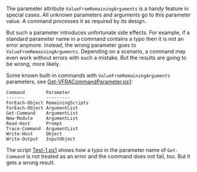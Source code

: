 
The parameter attribute `ValueFromRemainingArguments` is a handy feature in
special cases. All unknown parameters and arguments go to this parameter
value. A command processes it as required by its design.

But such a parameter introduces unfortunate side effects. For example, if a
standard parameter name in a command contains a typo then it is not an error
anymore. Instead, the wrong parameter goes to `ValueFromRemainingArguments`.
Depending on a scenario, a command may even work without errors with such a
mistake. But the results are going to be wrong, more likely.

Some known built-in commands with `ValueFromRemainingArguments` parameters,
see [Get-VFRACommandParameter.ps1](Get-VFRACommandParameter.ps1):

    Command        Parameter
    -------        ---------
    ForEach-Object RemainingScripts
    ForEach-Object ArgumentList
    Get-Command    ArgumentList
    New-Module     ArgumentList
    Read-Host      Prompt
    Trace-Command  ArgumentList
    Write-Host     Object
    Write-Output   InputObject

The script [Test-1.ps1](Test-1.ps1) shows how a typo in the parameter name of
`Get-Command` is not treated as an error and the command does not fail, too.
But it gets a wrong result.
